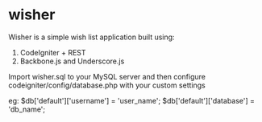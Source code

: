 # wisher
Wisher is a simple wish list application built using:
1. CodeIgniter + REST
2. Backbone.js and Underscore.js

Import wisher.sql to your MySQL server and then configure codeigniter/config/database.php with your custom settings

eg: 
$db['default']['username'] = 'user_name'; 
$db['default']['database'] = 'db_name';
